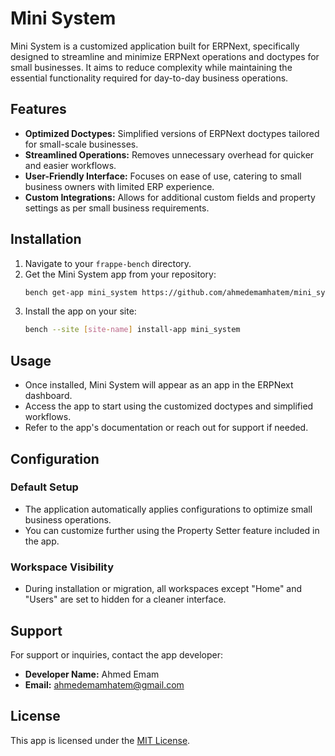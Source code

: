 # Mini System

Mini System is a customized application built for ERPNext, specifically designed to streamline and minimize ERPNext operations and doctypes for small businesses. It aims to reduce complexity while maintaining the essential functionality required for day-to-day business operations.

## Features

- **Optimized Doctypes:** Simplified versions of ERPNext doctypes tailored for small-scale businesses.
- **Streamlined Operations:** Removes unnecessary overhead for quicker and easier workflows.
- **User-Friendly Interface:** Focuses on ease of use, catering to small business owners with limited ERP experience.
- **Custom Integrations:** Allows for additional custom fields and property settings as per small business requirements.

## Installation

1. Navigate to your `frappe-bench` directory.
2. Get the Mini System app from your repository:
   ```bash
   bench get-app mini_system https://github.com/ahmedemamhatem/mini_system.git
   ```
3. Install the app on your site:
   ```bash
   bench --site [site-name] install-app mini_system
   ```

## Usage

- Once installed, Mini System will appear as an app in the ERPNext dashboard.
- Access the app to start using the customized doctypes and simplified workflows.
- Refer to the app's documentation or reach out for support if needed.

## Configuration

### Default Setup
- The application automatically applies configurations to optimize small business operations.
- You can customize further using the Property Setter feature included in the app.

### Workspace Visibility
- During installation or migration, all workspaces except "Home" and "Users" are set to hidden for a cleaner interface.

## Support

For support or inquiries, contact the app developer:

- **Developer Name:** Ahmed Emam
- **Email:** ahmedemamhatem@gmail.com

## License

This app is licensed under the [MIT License](https://opensource.org/licenses/MIT).
